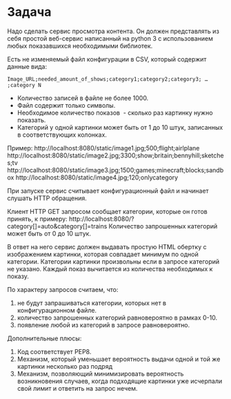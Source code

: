 # Задача

Надо сделать сервис просмотра контента.
Он должен представлять из себя простой веб-сервис написанный на python 3 с использованием любых показавшихся необходимыми библиотек.

Есть не изменяемый файл конфигурации в CSV, который содержит данные вида:

`Image_URL;needed_amount_of_shows;category1;category2;category3; … ;category N`

- Количество записей в файле не более 1000.
- Файл содержит только символы.
- Необходимое количество показов  - сколько раз картинку нужно показать. 
- Категорий у одной картинки может быть от 1 до 10 штук, записанных в соответствующих колонках.

Пример:
http://localhost:8080/static/image1.jpg;500;flight;airlplane
http://localhost:8080/static/image2.jpg;3300;show;britain;bennyhill;sketches;tv
http://localhost:8080/static/image3.jpg;1500;games;minecraft;blocks;sandbox
http://localhost:8080/static/image4.jpg;120;onlycategory

При запуске сервис считывает конфигурационный файл и начинает слушать HTTP обращения.

Клиент HTTP GET запросом сообщает категории, которые он готов принять, к примеру:
http://localhost:8080/?category[]=auto&category[]=trains
Количество запрошенных категорий может быть от 0 до 10 штук.

В ответ на него сервис должен выдавать простую HTML обертку с изображением картинки, которая совпадает минимум по одной категории.
Категории картинки произвольны если в запросе категорий не указано. 
Каждый показ вычитается из количества необходимых к показу.

По характеру запросов считаем, что:
1. не будут запрашиваться категории, которых нет в конфигурационном файле.
2. количество запрошенных категорий равновероятно в рамках 0-10.
3. появление любой из категорий в запросе равновероятно.

Дополнительные плюсы:
1. Код соответствует PEP8.
2. Механизм, который уменьшает вероятность выдачи одной и той же картинки несколько раз подряд 
3. Механизм, позволяющий минимизировать вероятность возникновения случаев, когда подходящие картинки уже исчерпали свой лимит и ответить на запрос нечем.

